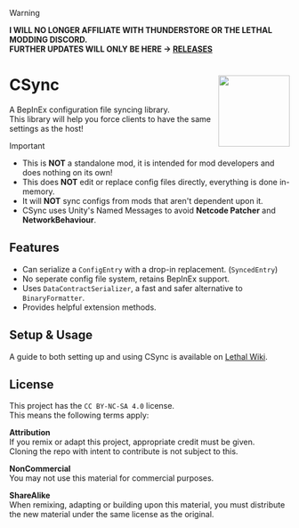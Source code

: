 > [!WARNING]
> **I WILL NO LONGER AFFILIATE WITH THUNDERSTORE OR THE LETHAL MODDING DISCORD.<br>
> FURTHER UPDATES WILL ONLY BE HERE -> [RELEASES](https://github.com/Owen3H/CSync/releases)**

# CSync <img align="right" width="128" height="128" src="https://gcdn.thunderstore.io/live/repository/icons/Owen3H-CSync-1.0.8.png.128x128_q95.png">
A BepInEx configuration file syncing library.<br>
This library will help you force clients to have the same settings as the host!

> [!IMPORTANT]
> - This is **NOT** a standalone mod, it is intended for mod developers and does nothing on its own!<br>
> - This does **NOT** edit or replace config files directly, everything is done in-memory.<br>
> - It will **NOT** sync configs from mods that aren't dependent upon it.<br>
> - CSync uses Unity's Named Messages to avoid **Netcode Patcher** and **NetworkBehaviour**.

## Features
- Can serialize a `ConfigEntry` with a drop-in replacement. (`SyncedEntry`)
- No seperate config file system, retains BepInEx support.
- Uses `DataContractSerializer`, a fast and safer alternative to `BinaryFormatter`.
- Provides helpful extension methods.

## Setup & Usage
A guide to both setting up and using CSync is available on [Lethal Wiki](https://lethal.wiki/dev/apis/csync).

## License
This project has the `CC BY-NC-SA 4.0` license.<br>
This means the following terms apply:

**Attribution**<br>
If you remix or adapt this project, appropriate credit must be given.<br>
Cloning the repo with intent to contribute is not subject to this.

**NonCommercial**<br>
You may not use this material for commercial purposes.

**ShareAlike**<br>
When remixing, adapting or building upon this material, you must
distribute the new material under the same license as the original.
